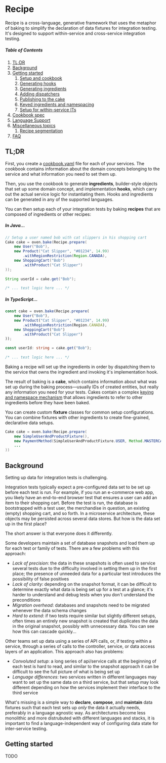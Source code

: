 # Recipe
Recipe is a cross-language, generative framework that uses the metaphor of baking to simplify the declaration of data fixtures for integration testing. It's designed to support within-service and cross-service integration testing. 

##### Table of Contents
1. [TL;DR](#tldr)<br>
1. [Background](#overview)<br>
1. [Getting started]()<br>
   1. [Setup and cookbook]()<br>
   1. [Generating hooks]()<br>
   1. [Generating ingredients]()<br>
   1. [Adding dispatchers]()<br>
   1. [Publishing to the cake]()<br>
   1. [Keyed ingredients and namespacing]()<br>
   1. [Setup for within-service ITs]()<br>
1. [Cookbook spec]()<br>
1. [Language Support]()<br>
1. [Miscellaneous topics]()<br>
    1. [Recipe segmentation]()<br>
1. [FAQ]()<br>

<a name="tldr"/>

## TL;DR

First, you create a [cookbook.yaml]() file for each of your services. The cookbook contains information about the domain concepts belonging to the service and what information you need to set them up.

Then, you use the cookbook to generate **ingredients**, builder-style objects that set up some domain concept, and implementation **hooks**, which carry out the actual service logic for instantiating them. Hooks and ingredients can be generated in any of the supported languages.

You can then setup each of your integration tests by baking **recipes** that are composed of ingredients or other recipes:

##### In Java...
```java
// Setup a user named bob with cat slippers in his shopping cart
Cake cake = oven.bake(Recipe.prepare(
    new User("Bob"),
    new Product("Cat Slipper", "#01234", 14.99)
        .withRegionRestriction(Region.CANADA),
    new ShoppingCart("Bob")
        .withProduct("Cat Slipper")    
));
 
String userId = cake.get("Bob");
 
/* ... test logic here ... */
``` 
##### In TypeScript...
```typescript
const cake = oven.bake(Recipe.prepare(
    new User("Bob"),
    new Product("Cat Slipper", "#01234", 14.99)
        .withRegionRestriction(Region.CANADA),
    new ShoppingCart("Bob")
        .withProduct("Cat Slipper")    
));
 
const userId: string = cake.get("Bob");
 
/* ... test logic here ... */
``` 

Baking a recipe will set up the ingredients in order by dispatching them to the service that owns the ingredient and invoking it's implementation hook.

The result of baking is a **cake**, which contains information about what was set up during the baking process—usually IDs of created entities, but really any information you need for your tests. Cakes contain a complex [keying and namespace mechanism]() that allows ingredients to refer to other ingredients before they have been baked.

You can create custom **fixture** classes for common setup configurations. You can combine fixtures with other ingredients to create fine-grained, declarative data setups.

```java
Cake cake = oven.bake(Recipe.prepare(
    new SimpleUserAndProductFixture(),
    new PaymentMethod(SimpleUserAndProductFixture.USER, Method.MASTERCARD, "123456"),
    ...
))
``` 

<a name="overview"/>

## Background

Setting up data for integration tests is challenging.

Integration tests typically expect a pre-configured data set to be set up before each test is run. For example, if you run an e-commerce web app, you likely have an end-to-end browser test that ensures a user can add an item to their shopping cart. Before the test is run, the database is bootstrapped with a test user, the merchandise in question, an existing (empty) shopping cart, and so forth. In a microservice architecture, these objects may be persisted across several data stores. But how is the data set up in the first place?

The short answer is that everyone does it differently.

Some developers maintain a set of database snapshots and load them up for each test or family of tests. There are a few problems with this approach:
* *Lack of precision*: the data in these snapshots is often used to service several tests due to the difficulty involved in setting them up in the first place; the presence of unneeded data for a particular test introduces the possibility of false positives
* *Lack of clarity*: depending on the snapshot format, it can be difficult to determine exactly what data is being set up for a test at a glance; it's harder to understand and debug tests when you don't understand the preconditions
* *Migration overhead*: databases and snapshots need to be migrated whenever the data schema changes
* *Hard to extend*: if two tests require similar but slightly different setups, often times an entirely new snapshot is created that duplicates the data in the original snapshot, possibly with unnecessary data. You can see how this can cascade quickly...

Other teams set up data using a series of API calls, or, if testing within a service, through a series of calls to the controller, service, or data access layers of an application. This approach also has problems:
* *Convoluted setup*: a long series of api/service calls at the beginning of each test is hard to read, and similar to the snapshot approach it can be difficult to see the full picture of what is being set up 
* *Language differences*: two services written in different languages may want to set up the same data on a third service, but that setup may look different depending on how the services implement their interface to the third service 

What's missing is a simple way to **declare**, **compose**, and **maintain** data fixtures such that each test sets up _only_ the data it actually needs, preferably in a language agnostic way. As architectures become less monolithic and more distrubuted with different languages and stacks, it is important to find a language-independent way of configuring data state for inter-service testing.

## Getting started

TODO